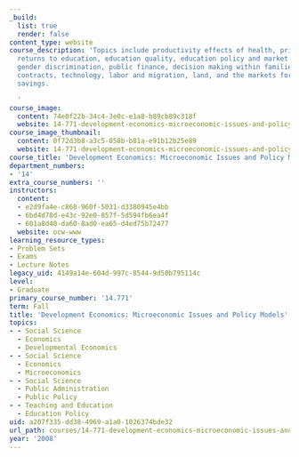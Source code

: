 ```yaml
---
_build:
  list: true
  render: false
content_type: website
course_description: 'Topics include productivity effects of health, private and social
  returns to education, education quality, education policy and market equilibrium,
  gender discrimination, public finance, decision making within families, firms and
  contracts, technology, labor and migration, land, and the markets for credit and
  savings.

  '
course_image:
  content: 74e0f22b-34c4-3e0c-e1a8-b89cb89c318f
  website: 14-771-development-economics-microeconomic-issues-and-policy-models-fall-2008
course_image_thumbnail:
  content: 0f72d3b8-a3c5-058b-b81a-e91b12b25e89
  website: 14-771-development-economics-microeconomic-issues-and-policy-models-fall-2008
course_title: 'Development Economics: Microeconomic Issues and Policy Models'
department_numbers:
- '14'
extra_course_numbers: ''
instructors:
  content:
  - e2d9fa4e-c860-960f-5031-d3380945e4bb
  - 6bd4d78d-e43c-92e0-857f-5d594fb6ea4f
  - 601a8d40-da60-8ad0-ea65-d4ed75b72477
  website: ocw-www
learning_resource_types:
- Problem Sets
- Exams
- Lecture Notes
legacy_uid: 4149a14e-604d-997c-8544-9d50b795114c
level:
- Graduate
primary_course_number: '14.771'
term: Fall
title: 'Development Economics: Microeconomic Issues and Policy Models'
topics:
- - Social Science
  - Economics
  - Developmental Economics
- - Social Science
  - Economics
  - Microeconomics
- - Social Science
  - Public Administration
  - Public Policy
- - Teaching and Education
  - Education Policy
uid: a207f335-dd38-4969-a1a0-1026374bde32
url_path: courses/14-771-development-economics-microeconomic-issues-and-policy-models-fall-2008
year: '2008'
---
```

